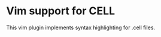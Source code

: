 Vim support for CELL
====================

This vim plugin implements syntax highlighting for .cell files.
